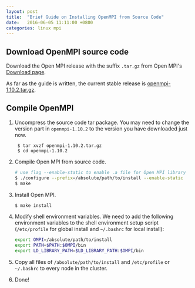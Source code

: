 ```yaml
---
layout: post
title:  "Brief Guide on Installing OpenMPI from Source Code"
date:   2016-06-05 11:11:00 +0800
categories: linux mpi
---
```


## Download OpenMPI source code

Download the Open MPI release with the suffix `.tar.gz` from Open MPI's [Download page](https://www.open-mpi.org/software/ompi/v1.10/).

As far as the guide is written, the current stable release is [openmpi-1.10.2.tar.gz](https://www.open-mpi.org/software/ompi/v1.10/downloads/openmpi-1.10.2.tar.gz).

## Compile OpenMPI

1. Uncompress the source code tar package. You may need to change the version part in `openmpi-1.10.2` to the version you have downloaded just now.

        $ tar xvzf openmpi-1.10.2.tar.gz
        $ cd openmpi-1.10.2
    
2. Compile Open MPI from source code.

    ```bash
    # use flag --enable-static to enable .a file for Open MPI library
    $ ./configure --prefix=/absolute/path/to/install --enable-static
    $ make
    ```
3. Install Open MPI.
    
    ```bash
    $ make install
    ```
4. Modify shell environment variables. We need to add the following environment variables to the shell environment setup script (`/etc/profile` for global install and `~/.bashrc` for local install):
    
    ```sh
    export OMPI=/absolute/path/to/install
    export PATH=$PATH:$OMPI/bin
    export LD_LIBRARY_PATH=$LD_LIBRARY_PATH:$OMPI/bin
    ```

5. Copy all files of `/absolute/path/to/install` and `/etc/profile` or `~/.bashrc` to every node in the cluster.

6. Done!
